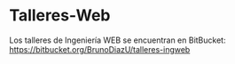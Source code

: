 # Talleres-Web
Los talleres de Ingeniería WEB se encuentran en BitBucket:
https://bitbucket.org/BrunoDiazU/talleres-ingweb
